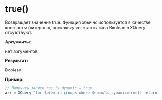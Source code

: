 # true()

Возвращает значение true. Функция обычно используется в качестве константы (литерала), поскольку константы типа Boolean в XQuery отсутствуют.

**Аргументы:** 

нет аргументов

**Результат:**

Boolean

**Пример:**

```js
// Получить записи где is_dynamic = true
arr = XQuery("for $elem in groups where $elem/is_dynamic=true() return $elem");
```